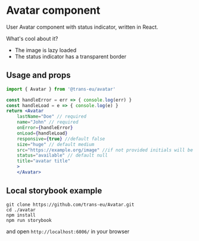 # Avatar component
User Avatar component with status indicator, written in React.

What's cool about it?
* The image is lazy loaded
* The status indicator has a transparent border

## Usage and props

```jsx
import { Avatar } from '@trans-eu/avatar'

const handleError = err => { console.log(err) }
const handleLoad = e => { console.log(e) }
return <Avatar 
    lastName="Doe" // required
    name="John" // required
    onError={handleError}
    onLoad={handleLoad}
    responsive={true} //default false
    size="huge" // default medium
    src="https://example.org/image" //if not provided initials will be displayed
    status="available" // default null
    title="avatar title"
    >
    </Avatar>

```

## Local storybook example

```
git clone https://github.com/trans-eu/Avatar.git
cd ./avatar
npm install
npm run storybook
```

and open `http://localhost:6006/` in your browser
